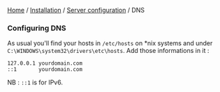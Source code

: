 [Home](/README.md) / [Installation](../projectConfiguration.md) / [Server configuration](../serverConfiguration.md) / DNS

### Configuring DNS

As usual you'll find your hosts in `/etc/hosts` on *nix systems and under `C:\WINDOWS\system32\drivers\etc\hosts`.
Add those informations in it :

    127.0.0.1 yourdomain.com
    ::1       yourdomain.com
    
NB : `::1` is for IPv6.

